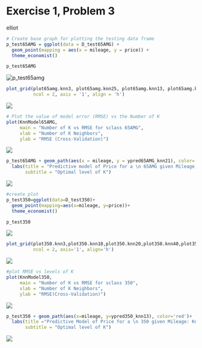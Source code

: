 Exercise 1, Problem 3
================
elliot

``` r
# Create base graph for plotting the testing data frame
p_test65AMG = ggplot(data = D_test65AMG) + 
  geom_point(mapping = aes(x = mileage, y = price)) +
  theme_economist()

p_test65AMG
```

![p_test65amg](https://user-images.githubusercontent.com/47119252/52541403-328e3d80-2d5a-11e9-843b-5081175cae22.png)

``` r
plot_grid(plot65amg.knn3, plot65amg.knn25, plot65amg.knn13, plot65amg.knn50, plot65amg.knn17, plot65amg.knn100,
          ncol = 2, axis = '1', align = 'h')
```

![](Exercise_1,_Problem_3_files/figure-markdown_github/unnamed-chunk-4-1.png)

``` r
# Plot the value of model error (RMSE) vs the Number of K
plot(KnnModel65AMG, 
     main = "Number of K vs RMSE for sclass 65AMG", 
     xlab = "Number of K Neighbors", 
     ylab = "RMSE (Cross-Validation)")
```

![](Exercise_1,_Problem_3_files/figure-markdown_github/unnamed-chunk-6-1.png)

``` r
p_test65AMG + geom_path(aes(x = mileage, y = ypred65AMG_knn21), color='red') +
  labs(title = "Predictive model of Price for a \n 65AMG given Mileage: KNN = 21", 
       subtitle = "Optimal level of K")
```

![](Exercise_1,_Problem_3_files/figure-markdown_github/unnamed-chunk-8-1.png)

``` r
#create plot
p_test350=ggplot(data=D_test350)+
  geom_point(mapping=aes(x=mileage, y=price))+
  theme_economist()

p_test350
```

![](Exercise_1,_Problem_3_files/figure-markdown_github/unnamed-chunk-10-1.png)

``` r
plot_grid(plot350.knn3,plot350.knn10,plot350.knn20,plot350.knn40,plot350.knn60,plot350.knn80,plot350.knn100,plot350.knn120,
          ncol = 2, axis='1', align='h')
```

![](Exercise_1,_Problem_3_files/figure-markdown_github/unnamed-chunk-12-1.png)

``` r
#plot RMSE vs levels of K
plot(KnnModel350, 
     main = "Number of K vs RMSE for sclass 350",
     xlab = "Number of K Neighbors",
     ylab = "RMSE(Cross-Validation)")
```

![](Exercise_1,_Problem_3_files/figure-markdown_github/unnamed-chunk-14-1.png)

``` r
p_test350 + geom_path(aes(x=mileage, y=ypred350_knn13), color='red')+
  labs(title ="Predictive Model of Price for a \n 350 given Mileage: Knn= 13",
       subtitle = "Optimal level of K")
```

![](Exercise_1,_Problem_3_files/figure-markdown_github/unnamed-chunk-16-1.png)
